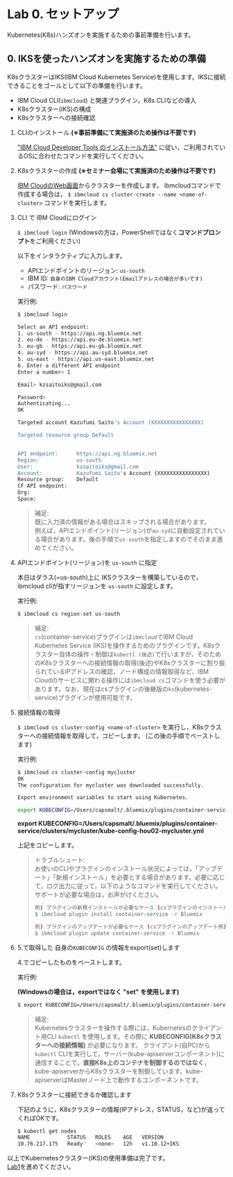 # Lab 0. セットアップ
Kubernetes(K8s)ハンズオンを実施するための事前準備を行います。

## 0. IKSを使ったハンズオンを実施するための準備
K8sクラスターはIKS(IBM Cloud Kubernetes Service)を使用します。IKSに接続できることをゴールとして以下の準備を行います。

- IBM Cloud CLI(`ibmcloud`) と関連プラグイン，K8s CLIなどの導入
- K8sクラスター(IKS)の構成
- K8sクラスターへの接続確認

1. CLIのインストール **(※事前準備にて実施済のため操作は不要です)**

    ["IBM Cloud Developer Tools のインストール方法"](https://console.bluemix.net/docs/cli/index.html#overview) に従い，ご利用されているOSに合わせたコマンドを実行してください。

2. K8sクラスターの作成 **(※セミナー会場にて実施済のため操作は不要です)**

    [IBM CloudのWeb画面](https://cloud.ibm.com/containers-kubernetes/catalog/cluster/create)からクラスターを作成します。
    ibmcloudコマンドで作成する場合は， `$ ibmcloud cs cluster-create --name <name-of-cluster>` コマンドを実行します。

3. CLI で IBM Cloudにログイン

    `$ ibmcloud login` (Windowsの方は，PowerShellではなく**コマンドプロンプト**をご利用ください)
    
    以下をインタラクティブに入力します。
    
    - APIエンドポイントのリージョン: `us-south`
    - IBM ID: `自身のIBM Cloudアカウント(Emailアドレスの場合が多いです)`
    - パスワード: `パスワード`

    実行例:
    
    ```bash.sh
    $ ibmcloud login

    Select an API endpoint:
    1. us-south - https://api.ng.bluemix.net
    2. eu-de - https://api.eu-de.bluemix.net
    3. eu-gb - https://api.eu-gb.bluemix.net
    4. au-syd - https://api.au-syd.bluemix.net
    5. us-east - https://api.us-east.bluemix.net
    6. Enter a different API endpoint
    Enter a number> 1

    Email> kzsaitoiks@gmail.com

    Password>
    Authenticating...
    OK

    Targeted account Kazufumi Saito's Account (XXXXXXXXXXXXXXXX)

    Targeted resource group Default


    API endpoint:      https://api.ng.bluemix.net
    Region:            us-south
    User:              kzsaitoiks@gmail.com
    Account:           Kazufumi Saito's Account (XXXXXXXXXXXXXXXX)
    Resource group:    Default
    CF API endpoint:
    Org:
    Space:
    ```

    >補足:  
    >既に入力済の情報がある場合はスキップされる場合があります。  
    >例えば，APIエンドポイント(リージョン)が`au-syd`に自動設定されている場合があります。後の手順で`us-south`を指定しますのでそのまま進めてください。


4. APIエンドポイント(リージョン)を `us-south` に指定

    本日はダラス(=us-south)上に IKSクラスターを構築しているので，ibmcloud cliが指すリージョンを `us-south` に設定します。
    
    実行例:
    
    ```bash.sh
    $ ibmcloud cs region-set us-south
    ```
    
    >補足:  
    >`cs`(container-service)プラグインは`ibmcloud`でIBM Cloud Kubernetes Service (IKS)を操作するためのプラグインです。K8sクラスター自体の操作・制御は`kubectl (後述)`で行いますが，そのためのK8sクラスターへの接続情報の取得(後述)やK8sクラスターに割り振られているIPアドレスの確認，ノード構成の情報取得など、IBM Cloudのサービスに関わる操作には`ibmcloud cs`コマンドを使う必要があります。なお、現在はcsプラグインの後継版の`ks`(kubernetes-service)プラグインが使用可能です。

5. 接続情報の取得
   
    `$ ibmcloud cs cluster-config <name-of-cluster>` を実行し，K8sクラスターへの接続情報を取得して，コピーします。
    (この後の手順でペーストします)

    実行例:

    ```bash.sh
    $ ibmcloud cs cluster-config mycluster
    OK
    The configuration for mycluster was downloaded successfully.

    Export environment variables to start using Kubernetes.

    export KUBECONFIG=/Users/capsmalt/.bluemix/plugins/container-service/clusters/mycluster/kube-config-hou02-mycluster.yml
    ```
 
    **export KUBECONFIG=/Users/capsmalt/.bluemix/plugins/container-service/clusters/mycluster/kube-config-hou02-mycluster.yml**
    
    上記をコピーします。
 
    > トラブルシュート:  
    > お使いのCLIやプラグインのインストール状況によっては，「アップデート」「新規インストール」を必要とする場合があります。必要に応じて，ログ出力に従って，以下のようなコマンドを実行してください。  
    > サポートが必要な場合は，お声がけください。
    >
    >```bash.sh
    > 例) プラグインの新規インストールが必要なケース (csプラグインのインストール例)
    > $ ibmcloud plugin install container-service -r Bluemix
    > 
    > 例) プラグインのアップデートが必要なケース (csプラグインのアップデート例)
    > $ ibmcloud plugin update container-service -r Bluemix
    > ```
 
6. 5.で取得した 自身の`KUBECONFIG` の情報をexport(set)します
    
    4.でコピーしたものをペーストします。

    実行例:
    
    **(Windowsの場合は，exportではなく "set" を使用します)**

    ```bash.sh
    $ export KUBECONFIG=/Users/capsmalt/.bluemix/plugins/container-service/clusters/mycluster/kube-config-hou02-mycluster.yml
    ```

    >補足:  
    > Kubernetesクラスターを操作する際には，Kubernetesのクライアント用CLI `kubectl` を使用します。その際に **KUBECONFIG(K8sクラスターへの接続情報)** が必要になります。
    > クライアント(自PC)から `kubectl` CLIを実行して，サーバー(kube-apiserverコンポーネント)に通信することで，**直接K8s上のコンテナを制御するのではなく**， kube-apiserverからK8sクラスターを制御しています。kube-apiserverはMasterノード上で動作するコンポーネントです。


6. K8sクラスターに接続できるか確認します

    下記のように，K8sクラスターの情報(IPアドレス，STATUS，など)が返ってくればOKです。
    
    ```bash.sh
    $ kubectl get nodes
    NAME            STATUS   ROLES    AGE   VERSION
    10.76.217.175   Ready    <none>   12h   v1.10.12+IKS
    ```

以上でKubernetesクラスター(IKS)の使用準備は完了です。  
[Lab1](../Lab1)を進めてください。